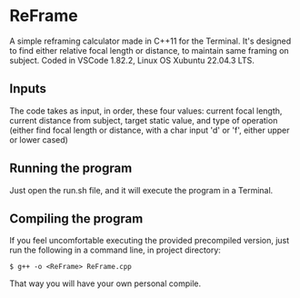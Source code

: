 # ReFrame
A simple reframing calculator made in C++11 for the Terminal. It's designed to find either relative focal length or distance, to maintain same framing on subject. Coded in VSCode 1.82.2, Linux OS Xubuntu 22.04.3 LTS.
## Inputs
The code takes as input, in order, these four values: current focal length, current distance from subject, target static value, and type of operation (either find focal length or distance, with a char input 'd' or 'f', either upper or lower cased)
## Running the program
Just open the run.sh file, and it will execute the program in a Terminal.
## Compiling the program
If you feel uncomfortable executing the provided precompiled version, just run the following in a command line, in project directory:
```shell
$ g++ -o <ReFrame> ReFrame.cpp
```
That way you will have your own personal compile.
